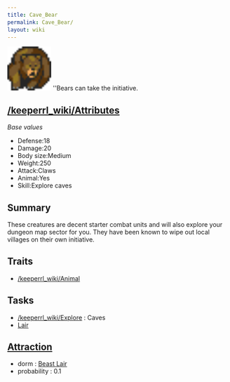 ```yaml
---
title: Cave_Bear
permalink: Cave_Bear/
layout: wiki
---
```


<img src="bear.png" title="fig:bear.png" alt="bear.png" width="100" />
''Bears can take the initiative.

[/keeperrl_wiki/Attributes](/keeperrl_wiki/Attributes "wikilink")
-------------------------------------

*Base values*

-   Defense:18
-   Damage:20
-   Body size:Medium
-   Weight:250
-   Attack:Claws
-   Animal:Yes
-   Skill:Explore caves

Summary
-------

These creatures are decent starter combat units and will also explore
your dungeon map sector for you. They have been known to wipe out local
villages on their own initiative.

Traits
------

-   [/keeperrl_wiki/Animal](/keeperrl_wiki/Animal "wikilink")

Tasks
-----

-   [/keeperrl_wiki/Explore](/keeperrl_wiki/Explore "wikilink") : Caves
-   [Lair](/keeperrl_wiki/Beast_Lair "wikilink")

[Attraction](/keeperrl_wiki/Immigration "wikilink")
-------------------------------------

-   dorm : [Beast Lair](/keeperrl_wiki/Beast_Lair "wikilink")
-   probability : 0.1

